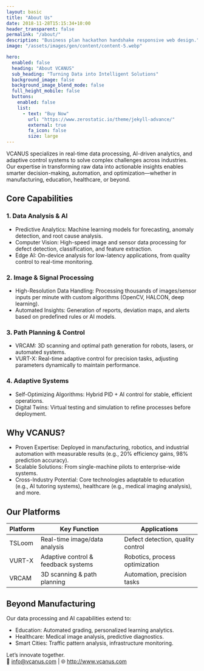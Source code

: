```yaml
---
layout: basic
title: "About Us"
date: 2018-11-28T15:15:34+10:00
header_transparent: false
permalink: "/about/"
description: "Business plan hackathon handshake responsive web design."
image: "/assets/images/gen/content/content-5.webp"

hero:
  enabled: false
  heading: "About VCANUS"
  sub_heading: "Turning Data into Intelligent Solutions"
  background_image: false
  background_image_blend_mode: false
  full_height_mobile: false
  buttons:
    enabled: false
    list:
      - text: "Buy Now"
        url: "https://www.zerostatic.io/theme/jekyll-advance/"
        external: true
        fa_icon: false
        size: large
---
```



VCANUS specializes in real-time data processing, AI-driven analytics, and adaptive control systems to solve complex challenges across industries. Our expertise in transforming raw data into actionable insights enables smarter decision-making, automation, and optimization—whether in manufacturing, education, healthcare, or beyond.


## Core Capabilities

### 1. Data Analysis & AI
- Predictive Analytics: Machine learning models for forecasting, anomaly detection, and root cause analysis.
- Computer Vision: High-speed image and sensor data processing for defect detection, classification, and feature extraction.
- Edge AI: On-device analysis for low-latency applications, from quality control to real-time monitoring.

### 2. Image & Signal Processing
- High-Resolution Data Handling: Processing thousands of images/sensor inputs per minute with custom algorithms (OpenCV, HALCON, deep learning).
- Automated Insights: Generation of reports, deviation maps, and alerts based on predefined rules or AI models.

### 3. Path Planning & Control
- VRCAM: 3D scanning and optimal path generation for robots, lasers, or automated systems.
- VURT-X: Real-time adaptive control for precision tasks, adjusting parameters dynamically to maintain performance.

### 4. Adaptive Systems
- Self-Optimizing Algorithms: Hybrid PID + AI control for stable, efficient operations.
- Digital Twins: Virtual testing and simulation to refine processes before deployment.


## Why VCANUS?
- Proven Expertise: Deployed in manufacturing, robotics, and industrial automation with measurable results (e.g., 20% efficiency gains, 98% prediction accuracy).
- Scalable Solutions: From single-machine pilots to enterprise-wide systems.
- Cross-Industry Potential: Core technologies adaptable to education (e.g., AI tutoring systems), healthcare (e.g., medical imaging analysis), and more.


## Our Platforms

| Platform | Key Function | Applications |
|---|---|---|
| TSLoom | Real-time image/data analysis | Defect detection, quality control |
| VURT-X | Adaptive control & feedback systems | Robotics, process optimization |
| VRCAM | 3D scanning & path planning | Automation, precision tasks |


## Beyond Manufacturing
Our data processing and AI capabilities extend to:
- Education: Automated grading, personalized learning analytics.
- Healthcare: Medical image analysis, predictive diagnostics.
- Smart Cities: Traffic pattern analysis, infrastructure monitoring.

Let’s innovate together.
<br>
📧 info@vcanus.com | 🌐 http://www.vcanus.com

